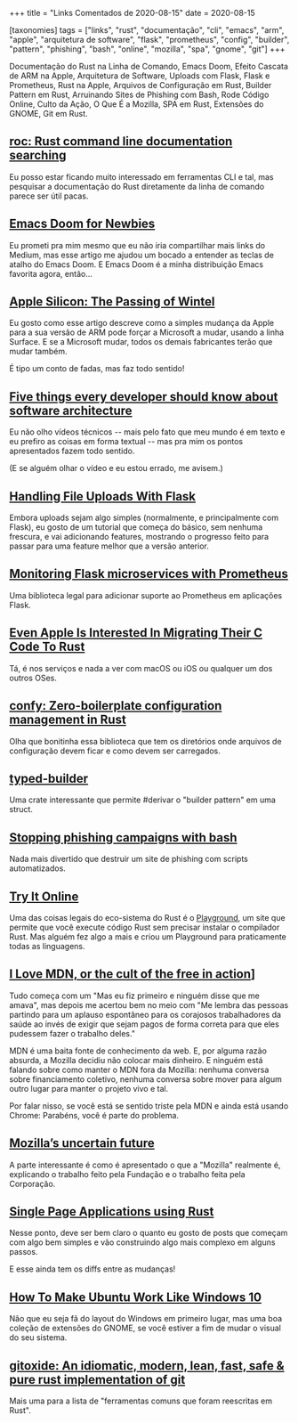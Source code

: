 +++
title = "Links Comentados de 2020-08-15"
date = 2020-08-15

[taxonomies]
tags = ["links", "rust", "documentação", "cli", "emacs", "arm", "apple",
"arquitetura de software", "flask", "prometheus", "config", "builder",
"pattern", "phishing", "bash", "online", "mozilla", "spa", "gnome", "git"]
+++

Documentação do Rust na Linha de Comando, Emacs Doom, Efeito Cascata de ARM na
Apple, Arquitetura de Software, Uploads com Flask, Flask e Prometheus, Rust na
Apple, Arquivos de Configuração em Rust, Builder Pattern em Rust, Arruinando
Sites de Phishing com Bash, Rode Código Online, Culto da Ação, O Que É a
Mozilla, SPA em Rust, Extensões do GNOME, Git em Rust.

<!-- more -->

## [roc: Rust command line documentation searching](https://github.com/sminez/roc)

Eu posso estar ficando muito interessado em ferramentas CLI e tal, mas
pesquisar a documentação do Rust diretamente da linha de comando parece ser
útil pacas.

## [Emacs Doom for Newbies](https://medium.com/urbint-engineering/emacs-doom-for-newbies-1f8038604e3b)

Eu prometi pra mim mesmo que eu não iria compartilhar mais links do Medium,
mas esse artigo me ajudou um bocado a entender as teclas de atalho do Emacs
Doom. E Emacs Doom é a minha distribuição Emacs favorita agora, então...

## [Apple Silicon: The Passing of Wintel](https://mondaynote.com/apple-silicon-the-passing-of-wintel-79a5ef66ad2b)

Eu gosto como esse artigo descreve como a simples mudança da Apple para a sua
versão de ARM pode forçar a Microsoft a mudar, usando a linha Surface. E se a
Microsoft mudar, todos os demais fabricantes terão que mudar também.

É tipo um conto de fadas, mas faz todo sentido!

## [Five things every developer should know about software architecture](https://dev.to/simonbrown/five-things-every-developer-should-know-about-software-architecture-summary-3mmp)

Eu não olho vídeos técnicos -- mais pelo fato que meu mundo é em texto e eu
prefiro as coisas em forma textual -- mas pra mim os pontos apresentados fazem
todo sentido.

(E se alguém olhar o vídeo e eu estou errado, me avisem.)

## [Handling File Uploads With Flask](https://blog.miguelgrinberg.com/post/handling-file-uploads-with-flask)

Embora uploads sejam algo simples (normalmente, e principalmente com Flask),
eu gosto de um tutorial que começa do básico, sem nenhuma frescura, e vai
adicionando features, mostrando o progresso feito para passar para uma feature
melhor que a versão anterior.

## [Monitoring Flask microservices with Prometheus](https://blog.viktoradam.net/2020/05/11/prometheus-flask-exporter/)

Uma biblioteca legal para adicionar suporte ao Prometheus em aplicações Flask.

## [Even Apple Is Interested In Migrating Their C Code To Rust](https://www.phoronix.com/scan.php?page=news_item&px=Apple-From-C-To-Rust)

Tá, é nos serviços e nada a ver com macOS ou iOS ou qualquer um dos outros
OSes.

## [confy: Zero-boilerplate configuration management in Rust](https://github.com/rust-cli/confy)

Olha que bonitinha essa biblioteca que tem os diretórios onde arquivos de
configuração devem ficar e como devem ser carregados.

## [typed-builder](https://crates.io/crates/typed-builder)

Uma crate interessante que permite #derivar o "builder pattern" em uma struct.

## [Stopping phishing campaigns with bash](https://blog.haschek.at/2020/stopping-phishing-campaigns-with-bash.html)

Nada mais divertido que destruir um site de phishing com scripts
automatizados.

## [Try It Online](https://tio.run/#)

Uma das coisas legais do eco-sistema do Rust é o
[Playground](https://play.rust-lang.org/), um site que permite que você
execute código Rust sem precisar instalar o compilador Rust. Mas alguém fez
algo a mais e criou um Playground para praticamente todas as linguagens.

## [I Love MDN, or the cult of the free in action](https://www.quirksmode.org/blog/archives/2020/08/i_love_mdn_or_t.html)]

Tudo começa com um "Mas eu fiz primeiro e ninguém disse que me amava", mas
depois me acertou bem no meio com "Me lembra das pessoas partindo para um
aplauso espontâneo para os corajosos trabalhadores da saúde ao invés de exigir
que sejam pagos de forma correta para que eles pudessem fazer o trabalho
deles."

MDN é uma baita fonte de conhecimento da web. E, por alguma razão absurda, a
Mozilla decidiu não colocar mais dinheiro. E ninguém está falando sobre como
manter o MDN fora da Mozilla: nenhuma conversa sobre financiamento coletivo,
nenhuma conversa sobre mover para algum outro lugar para manter o projeto vivo
e tal.

Por falar nisso, se você está se sentido triste pela MDN e ainda está usando
Chrome: Parabéns, você é parte do problema.

## [Mozilla’s uncertain future](https://civilityandtruth.com/2020/08/13/mozillas-uncertain-future/)

A parte interessante é como é apresentado o que a "Mozilla" realmente é,
explicando o trabalho feito pela Fundação e o trabalho feita pela Corporação.

## [Single Page Applications using Rust](http://www.sheshbabu.com/posts/rust-wasm-yew-single-page-application/)

Nesse ponto, deve ser bem claro o quanto eu gosto de posts que começam com
algo bem simples e vão construindo algo mais complexo em alguns passos.

E esse ainda tem os diffs entre as mudanças!

## [How To Make Ubuntu Work Like Windows 10](https://kevq.uk/how-to-make-ubuntu-work-like-windows-10/)

Não que eu seja fã do layout do Windows em primeiro lugar, mas uma boa coleção
de extensões do GNOME, se você estiver a fim de mudar o visual do seu sistema.

## [gitoxide: An idiomatic, modern, lean, fast, safe & pure rust implementation of git](https://github.com/Byron/gitoxide)

Mais uma para a lista de "ferramentas comuns que foram reescritas em Rust".

<!-- 
vim:spelllang=pt:
-->
